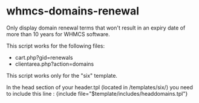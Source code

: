 # whmcs-domains-renewal
Only display domain renewal terms that won't result in an expiry date of more than 10 years for WHMCS software.

This script works for the following files:
* cart.php?gid=renewals
* clientarea.php?action=domains

This script works only for the "six" template.

In the head section of your header.tpl (located in /templates/six/) you need to include this line : {include file="$template/includes/headdomains.tpl"}
